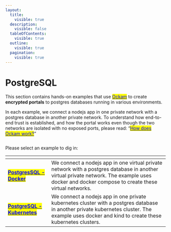 ```yaml
---
layout:
  title:
    visible: true
  description:
    visible: false
  tableOfContents:
    visible: true
  outline:
    visible: true
  pagination:
    visible: true
---
```


# PostgreSQL

This section contains hands-on examples that use [<mark style="color:blue;">Ockam</mark>](../../../) to create **encrypted portals** to postgres databases running in various environments.

In each example, we connect a nodejs app in one private network with a postgres database in another private network.  To understand how end-to-end trust is established, and how the portal works even though the two networks are isolated with no exposed ports, please read: “[<mark style="color:blue;">How does Ockam work?</mark>](../../../how-does-ockam-work.md)”

<figure><img src="../../../.gitbook/assets/Screenshot 2024-02-11 at 1.32.40 PM.png" alt=""><figcaption></figcaption></figure>

Please select an example to dig in:

<table data-card-size="large" data-view="cards"><thead><tr><th></th><th></th></tr></thead><tbody><tr><td><a href="docker.md"><mark style="color:blue;"><strong>PostgresSQL - Docker</strong></mark></a></td><td>We connect a nodejs app in one virtual private network with a postgres database in another virtual private network. The example uses docker and docker compose to create these virtual networks.</td></tr><tr><td><a href="kubernetes.md"><mark style="color:blue;"><strong>PostgreSQL - Kubernetes</strong></mark></a></td><td>We connect a nodejs app in one private kubernetes cluster with a postgres database in another private kubernetes cluster. The example uses docker and kind to create these kubernetes clusters.</td></tr></tbody></table>

